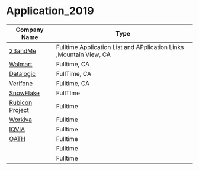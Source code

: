 # Application_2019
<!-- BEGIN DATA -->
| Company Name | Type |
| --- | --- |
| [23andMe](https://www.23andme.com/careers/) | Fulltime Application List and APplication Links ,Mountain View, CA |
| [Walmart](https://sjobs.brassring.com/TGnewUI/Search/home/HomeWithPreLoad?PageType=JobDetails&noback=0&partnerid=25222&siteid=5022&jobid=1114560&codes=Linkedin&utm_source=Linkedin&utm_campaign=Walmart&utm_medium=AppFeeder&utm_term=Walmart%2Bsoftware_development_and_engineering&utm_content=Software_Development_and_Engineering#jobDetails=1114560_5022) | Fulltime, CA |
| [Datalogic ](https://career2.successfactors.eu/careercareer_ns=job_listing&company=datalogics&navBarLevel=JOB_SEARCH&rcm_site_locale=en_US&career_job_req_id=7102) | FullTime, CA |
| [Verifone ](http://jobs.jobvite.com/verifone/job/oM1i8fwX?%26jvs=LinkedIn&__jvst=Job+Board&__jvsd=LinkedIn) | Fulltime, CA |
| [SnowFlake](https://jobs.lever.co/snowflake/25eee637-ff4f-4acb-93d2-45fc11584361?lever-source=LinkedInJobs) | FullTIme |
| [Rubicon Project](http://rubiconproject.com/careers/job/1278663?gh_jid=1278663) | Fulltime |
| [Workiva ](http://jobs.jobvite.com/workiva/job/oXN77fwI?__jvst=Job+Board&__jvsd=LinkedIn) | Fulltime |
| [IQVIA](https://iqvia.wd1.myworkdayjobs.com/IQVIA/login?redirect=%2FIQVIA%2Fjob%2FSeattle-WA%2FSoftware-Engineer_R1008015%2Fapply%3Fsource%3DLinkedin) | Fulltime |
| [OATH](https://oath.wd5.myworkdayjobs.com/en-US/careers/job/US---Los-Angeles-W-Jefferson-Blvd/Software-Engineer-I_JR0006380?source=Linkedin) | Fulltime |
| []() | Fulltime |
| []() | Fulltime |

